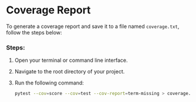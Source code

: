 # Coverage Report

To generate a coverage report and save it to a file named `coverage.txt`, follow the steps below:

### Steps:

1. Open your terminal or command line interface.
2. Navigate to the root directory of your project.
3. Run the following command:

   ```bash
   pytest --cov=score --cov=test --cov-report=term-missing > coverage.txt
